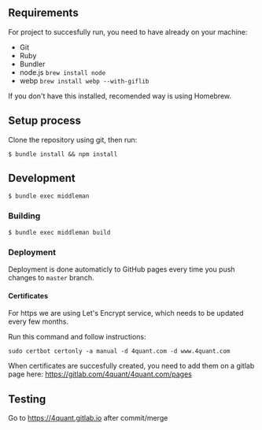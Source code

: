 ## Requirements

For project to succesfully run, you need to have already on your machine:

- Git
- Ruby
- Bundler
- node.js `brew install node`
- webp `brew install webp --with-giflib`

If you don't have this installed, recomended way is using Homebrew.

## Setup process

Clone the repository using git, then run:

```
$ bundle install && npm install
```

## Development

```
$ bundle exec middleman
```

### Building

```
$ bundle exec middleman build
```

### Deployment

Deployment is done automaticly to GitHub pages every time you push changes to `master` branch.

#### Certificates

For https we are using Let's Encrypt service, which needs to be updated every few months.

Run this command and follow instructions:
```
sudo certbot certonly -a manual -d 4quant.com -d www.4quant.com
```

When certificates are succesfully created, you need to add them on a gitlab page here:
https://gitlab.com/4quant/4quant.com/pages

## Testing

Go to https://4quant.gitlab.io after commit/merge
